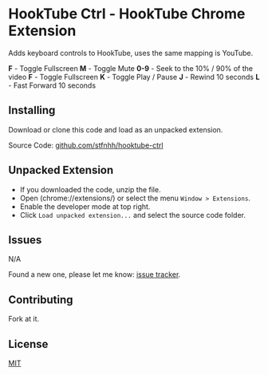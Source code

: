 HookTube Ctrl - HookTube Chrome Extension
==========

Adds keyboard controls to HookTube, uses the same mapping is YouTube.

**F** - Toggle Fullscreen 
**M** - Toggle Mute 
**0-9** - Seek to the 10% / 90% of the video
**F** - Toggle Fullscreen 
**K** - Toggle Play / Pause 
**J** - Rewind 10 seconds
**L** - Fast Forward 10 seconds

Installing
-----

Download or clone this code and load as an unpacked extension.

Source Code: [github.com/stfnhh/hooktube-ctrl](http://github.com/stfnhh/hooktube-ctrl)


Unpacked Extension
-----

- If you downloaded the code, unzip the file.
- Open (chrome://extensions/) or select the menu `Window > Extensions`.
- Enable the developer mode at top right.
- Click `Load unpacked extension...` and select the source code folder.


Issues
-----
N/A

Found a new one, please let me know: [issue tracker](http://github.com/stfnhh/hooktube-ctrl/issues).


Contributing
-----

Fork at it.


License
-----

[MIT](http://opensource.org/licenses/MIT)
